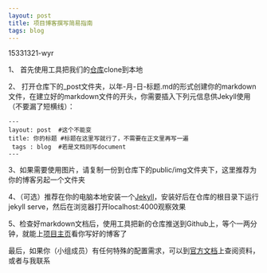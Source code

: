 ```yaml
---
layout: post
title: 项目博客撰写简易指南
tags: blog
---
```


15331321-wyr

1、 首先使用工具把我们的[仓库](https://github.com/ChickenDinner8/ChickenDinner8.github.io)clone到本地

2、 打开仓库下的_post文件夹，以年-月-日-标题.md的形式创建你的markdown文件，在建立好的markdown文件的开头，你需要插入下列元信息供Jekyll使用（不要漏了短横线）：
```
---
layout: post  #这个不能变
title: 你的标题 #标题在这里写就行了，不需要在正文里再写一遍
 tags : blog  #若是文档则写document
---
```

3、如果需要使用图片，请复制一份到仓库下的public/img文件夹下，这里推荐为你的博客另起一个文件夹

4、（可选）推荐在你的电脑本地安装一个[Jekyll](https://jekyllrb.com/docs/installation/)，安装好后在仓库的根目录下运行jekyll serve，然后在浏览器打开localhost:4000观察效果

5、检查好markdown文档后，使用工具把新的仓库推送到Github上，等个一两分钟，就能上[项目主页](https://chickendinner8.github.io/)看你写好的博客了

最后，如果你（小组成员）有任何特殊的配置需求，可以到[官方文档](https://jekyllrb.com/docs/home/)上查阅资料，或者与我联系
